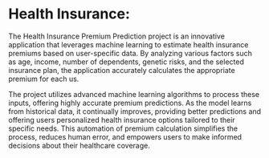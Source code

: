 <h1> Health Insurance:</h1>
<div>   
  <p>The Health Insurance Premium Prediction project is an innovative application that leverages machine learning to estimate health insurance premiums based on user-specific data. By analyzing various factors such as age, income, number of dependents, genetic risks, and the selected insurance plan, the application accurately calculates the appropriate premium for each us.</p>
       <p>       The project utilizes advanced machine learning algorithms to process these inputs, offering highly accurate premium predictions. As the model learns from historical data, it continually improves, providing better predictions and offering users personalized health insurance options tailored to their specific needs. This automation of premium calculation simplifies the process, reduces human error, and empowers users to make informed decisions about their healthcare coverage.</p>  
 </div>
